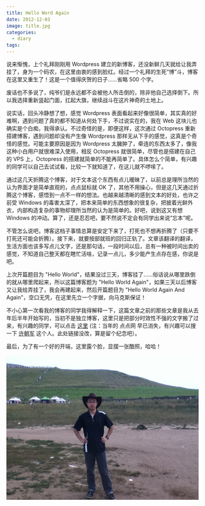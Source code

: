 ```yaml
---
title: Hello Word Again
date: 2012-12-03
image: title.jpg
categories:
  - diary
tags:
---
```


说来惭愧，上个礼拜刚刚用 Wordpress 建立的新博客，还没新鲜几天就给让我弄挂了，身为一个码农，在这里由衷的感到脸红。经过一个礼拜的生死“博”斗，博客在这里又重生了！这是一个值得庆贺的日子……省略 500 个字。

废话也不多说了，纯爷们是永远都不会被他人所击倒的，除非他自己选择倒下。所以我选择重新竖起门面，扛起大旗，继续战斗在这片神奇的土地上。

说实话，回头冷静想了想，感觉 Wordpress 表面看起来好像很简单，其实真的好难啊，遇到问题了真的都不知道从何处下手，不过说实在的，我在 Web 这块儿也确实是个白痴，我得承认。不过奇怪的是，即便这样，这次通过 Octopress 重新搭建博客，遇到问题却没有产生像 Wordpress 那样无从下手的感觉，这真是个奇怪的感觉。可能主要原因是因为 Wordpress 太臃肿了，牵连的东西太多了，像我这种小白用户就很难深入使用，相反 Octopress 就很简单，尽管也是搭建在自己的 VPS 上，Octopress 的搭建就简单的不能再简单了。具体怎么个简单，有兴趣的同学可以自己去试试看，比较一下就知道了，在这儿就不啰嗦了。

通过这几天折腾这个博客，对于文本这个东西有点儿暧昧了，以前总是理所当然的认为界面才是简单直观的，点点鼠标就 OK 了，其他不用操心，但是这几天通过折腾这个博客，感悟到一点不一样的想法。也越来越清晰的感到文本的好处，也许之前受 Windows 的毒害太深了，把本来简单的东西想象的很复杂，把披着光鲜外衣，内部构造复杂的事物却理所当然的认为是简单的。好吧，说到这又有想 Windows 的冲动。算了，还是忍忍吧，要不然说不定会有同学出来说“忘本”呢。

不管怎么说吧，博客这档子事情总算是安定下来了，打死也不想再折腾了（只要不打死还可能会折腾）。接下来，就要按部就班的回归正轨了。文章该翻译的翻译，生活方面也该多写点儿文字，还是那句话，一段时间以后，总有一种被时间出卖的感觉，不知道自己整天都在瞎忙活啥，记录一点儿，多少能产生点存在感，你说是吧。

上次开篇题目为 "Hello World"，结果没过三天，博客挂了......俗话说从哪里跌倒的就从哪里爬起来，所以这篇博客题为 "Hello World Again"，如果三天以后博客又让我给弄挂了，我会再建起来，然后开篇题目为 "Hello World Again And Again"，空口无凭，在这里先立一个字据，向马克斯保证！

不小心第一次看我的博客的同学我得解释一下，这篇文章之前的那些文章是我从去年后半年开始写的，当初不是独立博客，这里只是把部分时效性不强的文字搬了过来，有兴趣的同学，可以点击 [这里](http://ohcoder.diandian.com/) (注：当年的 点点网 早已消失，有兴趣可以搜一下 [许朝军](https://zh.wikipedia.org/zh-hans/许朝军) 这个人。此处链接没改，算是留个纪念吧）。

最后，为了有一个好的开端，这里露个脸，显摆一张酷照，哈哈！

![Cool](cool.jpg)
